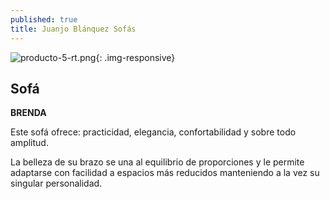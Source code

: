 ```yaml
---
published: true
title: Juanjo Blánquez Sofás
---
```

![producto-5-rt.png]({{site.baseurl}}/media/producto-5-rt.png){: .img-responsive}

## Sofá
**BRENDA**

Este sofá ofrece: practicidad, elegancia, confortabilidad y sobre todo amplitud.

La belleza de su brazo se una al equilibrio de proporciones y le permite adaptarse con facilidad a espacios más reducidos manteniendo a la vez su singular personalidad.
